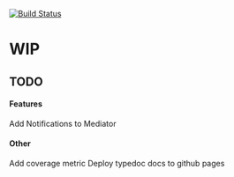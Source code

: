 [![Build Status](https://travis-ci.com/colinlcrawford/TSMediator.svg?branch=master)](https://travis-ci.com/colinlcrawford/TSMediator)

# WIP

## TODO  
#### Features  
Add Notifications to Mediator

#### Other  
Add coverage metric
Deploy typedoc docs to github pages  
